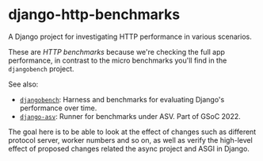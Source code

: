 # django-http-benchmarks

A Django project for investigating HTTP performance in various scenarios.

These are _HTTP benchmarks_ because we're checking the full app performance,
in contrast to the micro benchmarks you'll find in the `djangobench` project.

See also:

* [`djangobench`](https://github.com/django/djangobench): Harness and benchmarks for evaluating Django's performance over time.
* [`django-asv`](https://github.com/smithdc1/django-asv): Runner for benchmarks under ASV. Part of GSoC 2022.


The goal here is to be able to look at the effect of changes such as different
protocol server, worker numbers and so on, as well as verify the high-level
effect of proposed changes related the async project and ASGI in Django.
